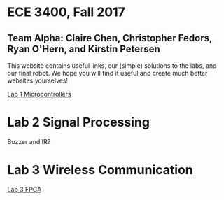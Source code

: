 # ECE 3400, Fall 2017
## Team Alpha: Claire Chen, Christopher Fedors, Ryan O'Hern, and Kirstin Petersen

This website contains useful links, our (simple) solutions to the labs, and our final robot. We hope you will find it useful and create much better websites yourselves!

[Lab 1 Microcontrollers](./docs/lab1.md)

# Lab 2 Signal Processing

Buzzer and IR?

# Lab 3 Wireless Communication

[Lab 3 FPGA](./docs/lab3.md)






